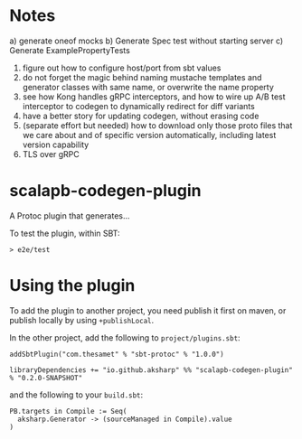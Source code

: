 # Notes
a) generate oneof mocks
b) Generate Spec test without starting server 
c) Generate ExamplePropertyTests 
1) figure out how to configure host/port from sbt values
2) do not forget the magic behind naming mustache templates and generator classes with same name, or overwrite the name property
3) see how Kong handles gRPC interceptors, and how to wire up A/B test interceptor to codegen to dynamically redirect for diff variants
4) have a better story for updating codegen, without erasing code
5) (separate effort but needed) how to download only those proto files that we care about and of specific version automatically, including latest version capability
6) TLS over gRPC

# scalapb-codegen-plugin

A Protoc plugin that generates...

To test the plugin, within SBT:

```
> e2e/test
```

# Using the plugin

To add the plugin to another project, you need publish it first on maven, or publish locally by using `+publishLocal`.

In the other project, add the following to `project/plugins.sbt`:

```
addSbtPlugin("com.thesamet" % "sbt-protoc" % "1.0.0")

libraryDependencies += "io.github.aksharp" %% "scalapb-codegen-plugin" % "0.2.0-SNAPSHOT"
```

and the following to your `build.sbt`:
```
PB.targets in Compile := Seq(
  aksharp.Generator -> (sourceManaged in Compile).value
)
```
